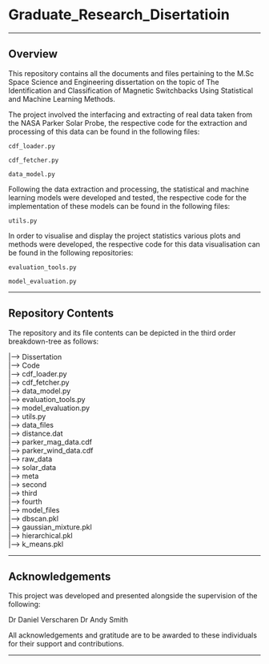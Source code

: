 # Graduate_Research_Disertatioin

---
## Overview

This repository contains all the documents and files pertaining to the M.Sc Space Science and Engineering dissertation on the topic of The Identification and Classification of Magnetic Switchbacks Using Statistical and Machine Learning Methods.

The project involved the interfacing and extracting of real data taken from the NASA Parker Solar Probe, the respective code for the extraction and processing of this data can be found in the following files:

```
cdf_loader.py

cdf_fetcher.py

data_model.py
```

Following the data extraction and processing, the statistical and machine learning models were developed and tested, the respective code for the implementation of these models can be found in the following files:

```
utils.py
```

In order to visualise and display the project statistics various plots and methods were developed, the respective code for this data visualisation can be found in the following repositories:


```
evaluation_tools.py

model_evaluation.py
```

---
## Repository Contents

The repository and its file contents can be depicted in the third order breakdown-tree as follows:

|--> Dissertation<br>
|--> Code<br>
	|--> cdf_loader.py<br>
	|--> cdf_fetcher.py<br>
	|--> data_model.py<br>
	|--> evaluation_tools.py<br>
	|--> model_evaluation.py<br>
	|--> utils.py<br>
	|--> data_files<br>
		|--> distance.dat<br>
		|--> parker_mag_data.cdf<br>
		|--> parker_wind_data.cdf<br>
		|--> raw_data<br>
		|--> solar_data<br>
	|--> meta<br>
		|--> second<br>
		|--> third<br>
		|--> fourth<br>
	|--> model_files<br>
		|--> dbscan.pkl<br>
		|--> gaussian_mixture.pkl<br>
		|--> hierarchical.pkl<br>
		|--> k_means.pkl<br>

---
## Acknowledgements

This project was developed and presented alongside the supervision of the following:

Dr Daniel Verscharen
Dr Andy Smith

All acknowledgements and gratitude are to be awarded to these individuals for their support and contributions.

---
